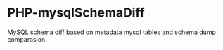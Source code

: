 PHP-mysqlSchemaDiff
===================

MySQL schema diff based on metadata mysql tables and schema dump comparasion.
